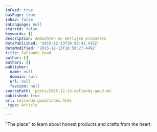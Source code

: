 ```yaml
---
inFeed: true
hasPage: true
inNav: false
inLanguage: null
starred: false
keywords: []
description: Ambachten en eerlijke producten
datePublished: '2015-12-13T18:50:41.415Z'
dateModified: '2015-12-13T18:50:27.449Z'
title: Sallands Goud
author: []
authors: []
publisher:
  name: null
  domain: null
  url: null
  favicon: null
sourcePath: _posts/2015-12-13-sallands-goud.md
published: true
url: sallands-goud/index.html
_type: Article

---
```

"The place" to learn about honest products and crafts from the heart.